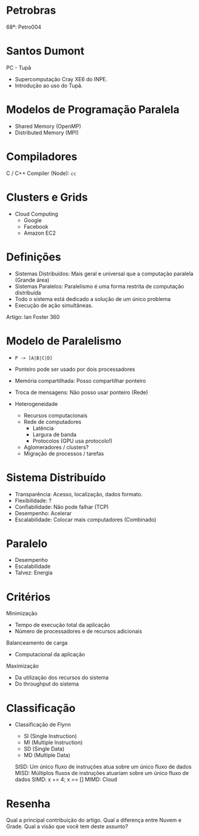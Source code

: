 # Petrobras

68º: Petro004

# Santos Dumont

PC - Tupã
- Supercomputação Cray XE6 do INPE.
- Introdução ao uso do Tupã.


# Modelos de Programação Paralela

- Shared Memory (OpenMP)
- Distributed Memory (MPI)

# Compiladores

C / C++ Compiler (Node): `cc`

# Clusters e Grids

- Cloud Computing
  - Google
  - Facebook
  - Amazon EC2

# Definições

- Sistemas Distribuídos: Mais geral e universal que a computação paralela (Grande área)
- Sistemas Paralelos: Paralelismo é uma forma restrita de computação distribuída
- Todo o sistema está dedicado a solução de um único problema
- Execução de ação simultâneas.


Artigo: Ian Foster 360

# Modelo de Paralelismo

- `P -> [A|B|C|D]`
- Ponteiro pode ser usado por dois processadores
- Memória compartilhada: Posso compartilhar ponteiro
- Troca de mensagens: Não posso usar ponteiro (Rede)

- Heterogeneidade
  - Recursos computacionais
  - Rede de computadores
    - Latência
    - Largura de banda
    - Protocolos (GPU usa protocolo!)
  - Aglomeradores / clusters?
  - Migração de processos / tarefas

# Sistema Distribuído

- Transparência: Acesso, localização, dados formato.
- Flexibilidade: ?
- Confiabilidade: Não pode falhar (TCP)
- Desempenho: Acelerar
- Escalabilidade: Colocar mais computadores (Combinado)

# Paralelo

- Desempenho
- Escalabilidade
- Talvez: Energia

# Critérios

Minimização
- Tempo de execução total da aplicação
- Número de processadores e de recursos adicionais

Balanceamento de carga
- Computacional da aplicação

Maximização
- Da utilização dos recursos do sistema
- Do throughput do sistema

# Classificação

- Classificação de Flynn
  - SI (Single Instruction)
  - MI (Multiple Instruction)
  - SD (Single Data)
  - MD (Multiple Data)
  
  SISD: Um único fluxo de instruções atua sobre um único fluxo de dados
  MISD: Múltiplos fluxos de instruções atuariam sobre um único fluxo de dados
  SIMD: x += 4; x == []
  MIMD: Cloud
  
# Resenha

Qual a principal contribuição do artigo.
Qual a diferença entre Nuvem e Grade.
Qual a visão que você tem deste assunto?
